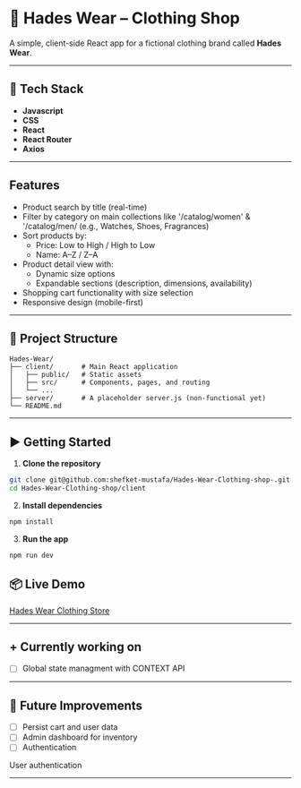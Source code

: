# 🧥 Hades Wear – Clothing Shop

A simple, client-side React app for a fictional clothing brand called **Hades Wear**.

---

## 🚀 Tech Stack

- **Javascript**
- **CSS**
- **React**
- **React Router**
- **Axios** 

---

## Features

- Product search by title (real-time)  
- Filter by category on main collections like '/catalog/women' & '/catalog/men/ (e.g., Watches, Shoes, Fragrances)  
- Sort products by:
  - Price: Low to High / High to Low
  - Name: A–Z / Z–A
- Product detail view with:
  - Dynamic size options
  - Expandable sections (description, dimensions, availability)
- Shopping cart functionality with size selection
- Responsive design (mobile-first)

---

## 📁 Project Structure

```
Hades-Wear/
├── client/       # Main React application
│   ├── public/   # Static assets
│   ├── src/      # Components, pages, and routing
│   └── ...
├── server/       # A placeholder server.js (non-functional yet)
└── README.md
```

---

## ▶️ Getting Started


1. **Clone the repository**

```bash
git clone git@github.com:shefket-mustafa/Hades-Wear-Clothing-shop-.git
cd Hades-Wear-Clothing-shop/client
```

2. **Install dependencies**

```bash
npm install
```

3. **Run the app**

```bash
npm run dev
```

## 📦 Live Demo

[Hades Wear Clothing Store](https://hades-wear-clothing-shop.vercel.app) 


---

## + Currently working on

- [ ] Global state managment with CONTEXT API




---
## 🧠 Future Improvements

- [ ] Persist cart and user data
- [ ] Admin dashboard for inventory
- [ ] Authentication

User authentication


---

